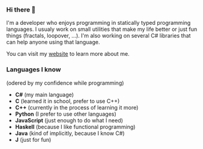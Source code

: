 ### Hi there 👋
I'm a developer who enjoys programming in statically typed programming languages. I usualy work on small utilities that make my life better
or just fun things (fractals, loopover, ...). I'm also working on several C# libraries that can help anyone using that language.

You can visit my [website](https://bonnyad9.github.io) to learn more about me.

### Languages I know
(odered by my confidence while programming)
- **C#** (my main language)
- **C** (learned it in school, prefer to use C++)
- **C++** (currently in the process of learning it more)
- **Python** (I prefer to use other languages)
- **JavaScript** (just enough to do what I need)
- **Haskell** (because I like functional programming)
- **Java** (kind of implicitly, because I know C#)
- **J** (just for fun)
